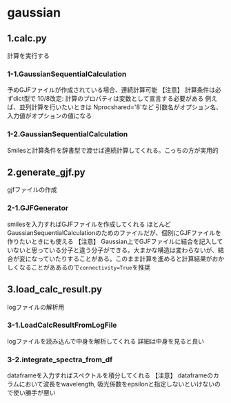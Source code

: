 # gaussian

## 1.calc.py
計算を実行する
### 1-1.GaussianSequentialCalculation
予めGJFファイルが作成されている場合、連続計算可能
【注意】
計算条件は必ずdict型で
10/8改定:
計算のプロパティは変数として宣言する必要がある
例えば、並列計算を行いたいときは
Nprocshared='8'など
引数名がオプション名、入力値がオプションの値になる
### 1-2.GaussianSequentialCalculation
Smilesと計算条件を辞書型で渡せば連続計算してくれる。こっちの方が実用的

## 2.generate_gjf.py
gjfファイルの作成
### 2-1.GJFGenerator
smilesを入力すればGJFファイルを作成してくれる
ほとんどGaussianSequentialCalculationのためのファイルだが、個別にGJFファイルを作りたいときにも使える
【注意】
Gaussian上でGJFファイルに結合を記入していないと思っている分子と違う分子ができる。大まかな構造は変わらないが、結合が変になっていたりすることがある。このまま計算を進めると計算結果がおかしくなることがああるので`connectivity=True`を推奨

## 3.load_calc_result.py
logファイルの解析用
### 3-1.LoadCalcResultFromLogFile
logファイルを読み込んで中身を解析してくれる
詳細は中身を見ると良い
### 3-2.integrate_spectra_from_df
dataframeを入力すればスペクトルを積分してくれる
【注意】
dataframeのカラムにおいて波長をwavelength, 吸光係数をepsilonと指定しないといけないので使い勝手が悪い
